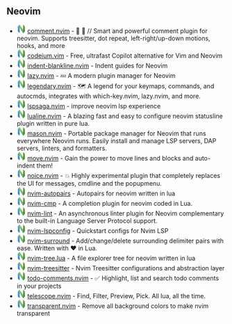 ## Neovim

- [![Neovim][nvim icon]](https://github.com/numToStr/Comment.nvim) [comment.nvim](https://github.com/numToStr/Comment.nvim) - 🧠 💪 // Smart and powerful comment plugin for neovim. Supports treesitter, dot repeat, left-right/up-down motions, hooks, and more
- [![Neovim][nvim icon]](https://github.com/Exafunction/codeium.vim) [codeium.vim](https://github.com/Exafunction/codeium.vim) - Free, ultrafast Copilot alternative for Vim and Neovim
- [![Neovim][nvim icon]](https://github.com/lukas-reineke/indent-blankline.nvim) [indent-blankline.nvim](https://github.com/lukas-reineke/indent-blankline.nvim) - Indent guides for Neovim
- [![Neovim][nvim icon]](https://github.com/folke/lazy.nvim) [lazy.nvim](https://github.com/folke/lazy.nvim) - 💤 A modern plugin manager for Neovim
- [![Neovim][nvim icon]](https://github.com/mrjones2014/legendary.nvim) [legendary.nvim](https://github.com/mrjones2014/legendary.nvim) - 🗺️ A legend for your keymaps, commands, and autocmds, integrates with which-key.nvim, lazy.nvim, and more.
- [![Neovim][nvim icon]](https://github.com/nvimdev/lspsaga.nvim) [lspsaga.nvim](https://github.com/nvimdev/lspsaga.nvim) - improve neovim lsp experience
- [![Neovim][nvim icon]](https://github.com/nvim-lualine/lualine.nvim) [lualine.nvim](https://github.com/nvim-lualine/lualine.nvim) - A blazing fast and easy to configure neovim statusline plugin written in pure lua.
- [![Neovim][nvim icon]](https://github.com/williamboman/mason.nvim) [mason.nvim](https://github.com/williamboman/mason.nvim) - Portable package manager for Neovim that runs everywhere Neovim runs. Easily install and manage LSP servers, DAP servers, linters, and formatters.
- [![Neovim][nvim icon]](https://github.com/fedepujol/move.nvim) [move.nvim](https://github.com/fedepujol/move.nvim) - Gain the power to move lines and blocks and auto-indent them!
- [![Neovim][nvim icon]](https://github.com/folke/noice.nvim) [noice.nvim](https://github.com/folke/noice.nvim) - 💥 Highly experimental plugin that completely replaces the UI for messages, cmdline and the popupmenu.
- [![Neovim][nvim icon]](https://github.com/windwp/nvim-autopairs) [nvim-autopairs](https://github.com/windwp/nvim-autopairs) - Autopairs for neovim written in lua
- [![Neovim][nvim icon]](https://github.com/hrsh7th/nvim-cmp) [nvim-cmp](https://github.com/hrsh7th/nvim-cmp) - A completion plugin for neovim coded in Lua.
- [![Neovim][nvim icon]](https://github.com/mfussenegger/nvim-lint) [nvim-lint](https://github.com/mfussenegger/nvim-lint) - An asynchronous linter plugin for Neovim complementary to the built-in Language Server Protocol support.
- [![Neovim][nvim icon]](https://github.com/neovim/nvim-lspconfig) [nvim-lspconfig](https://github.com/neovim/nvim-lspconfig) - Quickstart configs for Nvim LSP
- [![Neovim][nvim icon]](https://github.com/kylechui/nvim-surround) [nvim-surround](https://github.com/kylechui/nvim-surround) - Add/change/delete surrounding delimiter pairs with ease. Written with ❤️ in Lua.
- [![Neovim][nvim icon]](https://github.com/nvim-tree/nvim-tree.lua) [nvim-tree.lua](https://github.com/nvim-tree/nvim-tree.lua) - A file explorer tree for neovim written in lua
- [![Neovim][nvim icon]](https://github.com/nvim-treesitter/nvim-treesitter) [nvim-treesitter](https://github.com/nvim-treesitter/nvim-treesitter) - Nvim Treesitter configurations and abstraction layer
- [![Neovim][nvim icon]](https://github.com/folke/todo-comments.nvim) [todo-comments.nvim](https://github.com/folke/todo-comments.nvim) - ✅ Highlight, list and search todo comments in your projects
- [![Neovim][nvim icon]](https://github.com/nvim-telescope/telescope.nvim) [telescope.nvim](https://github.com/nvim-telescope/telescope.nvim) - Find, Filter, Preview, Pick. All lua, all the time.
- [![Neovim][nvim icon]](https://github.com/xiyaowong/transparent.nvim) [transparent.nvim](https://github.com/xiyaowong/transparent.nvim) - Remove all background colors to make nvim transparent




[nvim icon]: ../assets/neovim.svg